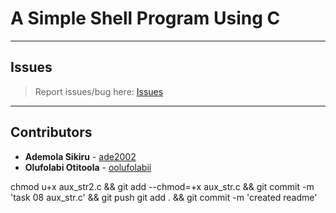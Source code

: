 # A Simple Shell Program Using C

---

## Issues

> Report issues/bug here: [Issues](https://github.com/oolufolabii/simple_shell/issues)

---

## Contributors

+ **Ademola Sikiru** - [ade2002](https://github.com/Ade2002/)
+ **Olufolabi Otitoola** - [oolufolabii](github.com/oolufolabii/)


chmod u+x aux_str2.c && git add --chmod=+x aux_str.c && git commit -m 'task 08 aux_str.c' && git push
git add . && git commit -m 'created readme'

